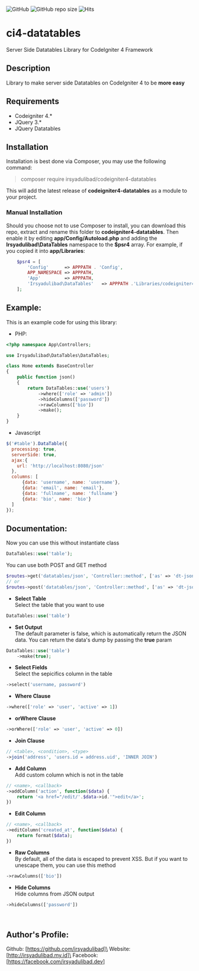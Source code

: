 ![GitHub](https://img.shields.io/github/license/irsyadulibad/ci4-datatables)
![GitHub repo size](https://img.shields.io/github/repo-size/irsyadulibad/ci4-datatables?label=size)
![Hits](https://hits.seeyoufarm.com/api/count/incr/badge.svg?url=irsyadulibad/ci4-datatables)

# ci4-datatables
Server Side Datatables Library for CodeIgniter 4 Framework

## Description
Library to make server side Datatables on CodeIgniter 4 to be **more easy**
 

## Requirements
* Codeigniter 4.*
* JQuery 3.*
* JQuery Datatables

## Installation
Installation is best done via Composer, you may use the following command:

  > composer require irsyadulibad/codeigniter4-datatables

This will add the latest release of **codeigniter4-datatables** as a module to your project.


### Manual Installation

Should you choose not to use Composer to install, you can download this repo, extract and rename this folder to **codeigniter4-datatables**. 
Then enable it by editing **app/Config/Autoload.php** and adding the **Irsyadulibad\DataTables**
namespace to the **$psr4** array. For example, if you copied it into **app/Libraries**:
```php
    $psr4 = [
        'Config'      => APPPATH . 'Config',
        APP_NAMESPACE => APPPATH,
        'App'         => APPPATH,
        'Irsyadulibad\DataTables'   => APPPATH .'Libraries/codeigniter4-datatables/src',
    ];
```


## Example:
This is an example code for using this library:
* PHP:
```php
<?php namespace App\Controllers;

use Irsyadulibad\DataTables\DataTables;

class Home extends BaseController
{
	public function json()
	{
		return DataTables::use('users')
			->where(['role' => 'admin'])
			->hideColumns(['password'])
			->rawColumns(['bio'])
			->make();
	}
}
```

* Javascript
```javascript
$('#table').DataTable({
  processing: true,
  serverSide: true,
  ajax:{
    url: 'http://localhost:8080/json'
  },
  columns: [
	  {data: 'username', name: 'username'},
	  {data: 'email', name: 'email'},
	  {data: 'fullname', name: 'fullname'}
	  {data: 'bio', name: 'bio'}
  ]
});
```


## Documentation:

Now you can use this without instantiate class
```php
DataTables::use('table');
```

You can use both POST and GET method
```php
$routes->get('datatables/json', 'Controller::method', ['as' => 'dt-json']);
// or
$routes->post('datatables/json', 'Controller::method', ['as' => 'dt-json']);
```

* **Select Table**\
	Select the table that you want to use
```php
DataTables::use('table')
```

* **Set Output**\
	The default parameter is false, which is automatically return the JSON data. You can return the data's dump by passing the **true** param
```php
DataTables::use('table')
	->make(true);
```

* **Select Fields**\
	Select the sepicifics column in the table
```php
->select('username, password')
```

* **Where Clause**
```php
->where(['role' => 'user', 'active' => 1])
```


* **orWhere Clause**
```php
->orWhere(['role' => 'user', 'active' => 0])
```

* **Join Clause**
```php
// <table>, <condition>, <type>
->join('address', 'users.id = address.uid', 'INNER JOIN')
```

* **Add Column**\
	Add custom column which is not in the table
```php
// <name>, <callback>
->addColumn('action', function($data) {
	return '<a href="/edit/'.$data->id.'">edit</a>';
})
```

* **Edit Column**
```php
// <name>, <callback>
->editColumn('created_at', function($data) {
	return format($data);
})
```

* **Raw Columns**\
	By default, all of the data is escaped to prevent XSS. But if you want to unescape them, you can use this method
```php
->rawColumns(['bio'])
```

* **Hide Columns**\
	Hide columns from JSON output
```php
->hideColumns(['password'])
```

<br />

## Author's Profile:

Github: [https://github.com/irsyadulibad]\
Website: [http://irsyadulibad.my.id]\
Facebook: [https://facebook.com/irsyadulibad.dev]
